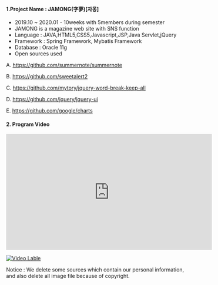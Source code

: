 <h4>1.Project Name : JAMONG(字夢)[자몽]</h4>


- 2019.10 ~ 2020.01 - 10weeks with 5members during semester
- JAMONG is a magazine web site with SNS function
- Language : JAVA,HTML5,CSS5,Javascript,JSP,Java Servlet,jQuery
- Framework : Spring Framework, Mybatis Framework
- Database : Oracle 11g
- Open sources used


A. https://github.com/summernote/summernote


B. https://github.com/sweetalert2


C. https://github.com/mytory/jquery-word-break-keep-all


D. https://github.com/jquery/jquery-ui


E. https://github.com/google/charts


<h4>2. Program Video</h4>


<iframe width="560" height="315" src="https://youtu.be/CBrdWPsjDzE" frameborder="0" allowfullscreen></iframe>


[![Video Lable](https://user-images.githubusercontent.com/52551356/72502867-b52e4f80-387d-11ea-9edc-b65e05829763.JPG)](https://youtu.be/CBrdWPsjDzE)


  
  Notice : We delete some sources which contain our personal information, and also delete all image file because of copyright.

